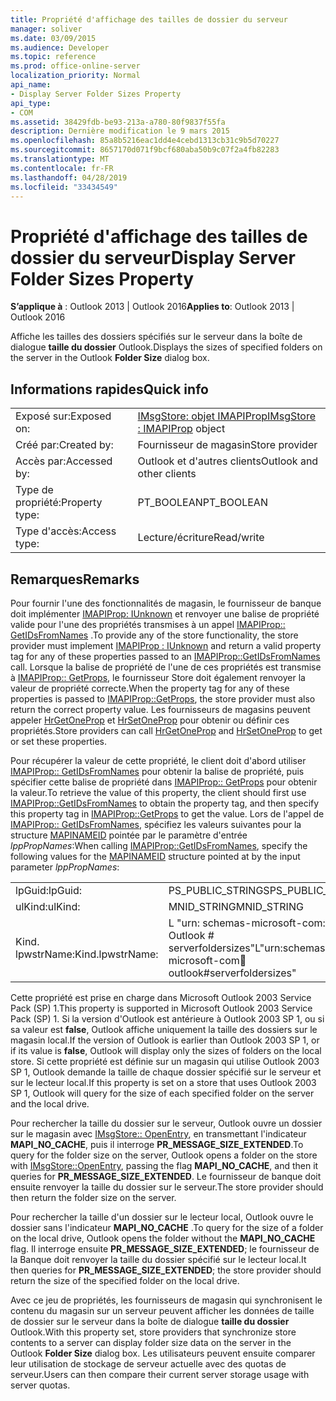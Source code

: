 ```yaml
---
title: Propriété d'affichage des tailles de dossier du serveur
manager: soliver
ms.date: 03/09/2015
ms.audience: Developer
ms.topic: reference
ms.prod: office-online-server
localization_priority: Normal
api_name:
- Display Server Folder Sizes Property
api_type:
- COM
ms.assetid: 38429fdb-be93-213a-a780-80f9837f55fa
description: Dernière modification le 9 mars 2015
ms.openlocfilehash: 85a8b5216eac1dd4e4cebd1313cb31c9b5d70227
ms.sourcegitcommit: 8657170d071f9bcf680aba50b9c07f2a4fb82283
ms.translationtype: MT
ms.contentlocale: fr-FR
ms.lasthandoff: 04/28/2019
ms.locfileid: "33434549"
---
```

# <a name="display-server-folder-sizes-property"></a><span data-ttu-id="300a5-103">Propriété d'affichage des tailles de dossier du serveur</span><span class="sxs-lookup"><span data-stu-id="300a5-103">Display Server Folder Sizes Property</span></span>

  
  
<span data-ttu-id="300a5-104">**S’applique à** : Outlook 2013 | Outlook 2016</span><span class="sxs-lookup"><span data-stu-id="300a5-104">**Applies to**: Outlook 2013 | Outlook 2016</span></span> 
  
<span data-ttu-id="300a5-105">Affiche les tailles des dossiers spécifiés sur le serveur dans la boîte de dialogue **taille du dossier** Outlook.</span><span class="sxs-lookup"><span data-stu-id="300a5-105">Displays the sizes of specified folders on the server in the Outlook **Folder Size** dialog box.</span></span> 
  
## <a name="quick-info"></a><span data-ttu-id="300a5-106">Informations rapides</span><span class="sxs-lookup"><span data-stu-id="300a5-106">Quick info</span></span>

|||
|:-----|:-----|
|<span data-ttu-id="300a5-107">Exposé sur:</span><span class="sxs-lookup"><span data-stu-id="300a5-107">Exposed on:</span></span>  <br/> |<span data-ttu-id="300a5-108">[IMsgStore: objet IMAPIProp](imsgstoreimapiprop.md)</span><span class="sxs-lookup"><span data-stu-id="300a5-108">[IMsgStore : IMAPIProp](imsgstoreimapiprop.md) object</span></span>  <br/> |
|<span data-ttu-id="300a5-109">Créé par:</span><span class="sxs-lookup"><span data-stu-id="300a5-109">Created by:</span></span>  <br/> |<span data-ttu-id="300a5-110">Fournisseur de magasin</span><span class="sxs-lookup"><span data-stu-id="300a5-110">Store provider</span></span>  <br/> |
|<span data-ttu-id="300a5-111">Accès par:</span><span class="sxs-lookup"><span data-stu-id="300a5-111">Accessed by:</span></span>  <br/> |<span data-ttu-id="300a5-112">Outlook et d'autres clients</span><span class="sxs-lookup"><span data-stu-id="300a5-112">Outlook and other clients</span></span>  <br/> |
|<span data-ttu-id="300a5-113">Type de propriété:</span><span class="sxs-lookup"><span data-stu-id="300a5-113">Property type:</span></span>  <br/> |<span data-ttu-id="300a5-114">PT_BOOLEAN</span><span class="sxs-lookup"><span data-stu-id="300a5-114">PT_BOOLEAN</span></span>  <br/> |
|<span data-ttu-id="300a5-115">Type d'accès:</span><span class="sxs-lookup"><span data-stu-id="300a5-115">Access type:</span></span>  <br/> |<span data-ttu-id="300a5-116">Lecture/écriture</span><span class="sxs-lookup"><span data-stu-id="300a5-116">Read/write</span></span>  <br/> |
   
## <a name="remarks"></a><span data-ttu-id="300a5-117">Remarques</span><span class="sxs-lookup"><span data-stu-id="300a5-117">Remarks</span></span>

<span data-ttu-id="300a5-118">Pour fournir l'une des fonctionnalités de magasin, le fournisseur de banque doit implémenter [IMAPIProp: IUnknown](imapipropiunknown.md) et renvoyer une balise de propriété valide pour l'une des propriétés transmises à un appel [IMAPIProp:: GetIDsFromNames](imapiprop-getidsfromnames.md) .</span><span class="sxs-lookup"><span data-stu-id="300a5-118">To provide any of the store functionality, the store provider must implement [IMAPIProp : IUnknown](imapipropiunknown.md) and return a valid property tag for any of these properties passed to an [IMAPIProp::GetIDsFromNames](imapiprop-getidsfromnames.md) call.</span></span> <span data-ttu-id="300a5-119">Lorsque la balise de propriété de l'une de ces propriétés est transmise à [IMAPIProp:: GetProps](imapiprop-getprops.md), le fournisseur Store doit également renvoyer la valeur de propriété correcte.</span><span class="sxs-lookup"><span data-stu-id="300a5-119">When the property tag for any of these properties is passed to [IMAPIProp::GetProps](imapiprop-getprops.md), the store provider must also return the correct property value.</span></span> <span data-ttu-id="300a5-120">Les fournisseurs de magasins peuvent appeler [HrGetOneProp](hrgetoneprop.md) et [HrSetOneProp](hrsetoneprop.md) pour obtenir ou définir ces propriétés.</span><span class="sxs-lookup"><span data-stu-id="300a5-120">Store providers can call [HrGetOneProp](hrgetoneprop.md) and [HrSetOneProp](hrsetoneprop.md) to get or set these properties.</span></span> 
  
<span data-ttu-id="300a5-121">Pour récupérer la valeur de cette propriété, le client doit d'abord utiliser [IMAPIProp:: GetIDsFromNames](imapiprop-getidsfromnames.md) pour obtenir la balise de propriété, puis spécifier cette balise de propriété dans [IMAPIProp:: GetProps](imapiprop-getprops.md) pour obtenir la valeur.</span><span class="sxs-lookup"><span data-stu-id="300a5-121">To retrieve the value of this property, the client should first use [IMAPIProp::GetIDsFromNames](imapiprop-getidsfromnames.md) to obtain the property tag, and then specify this property tag in [IMAPIProp::GetProps](imapiprop-getprops.md) to get the value.</span></span> <span data-ttu-id="300a5-122">Lors de l'appel de [IMAPIProp:: GetIDsFromNames](imapiprop-getidsfromnames.md), spécifiez les valeurs suivantes pour la structure [MAPINAMEID](mapinameid.md) pointée par le paramètre d'entrée _lppPropNames_:</span><span class="sxs-lookup"><span data-stu-id="300a5-122">When calling [IMAPIProp::GetIDsFromNames](imapiprop-getidsfromnames.md), specify the following values for the [MAPINAMEID](mapinameid.md) structure pointed at by the input parameter  _lppPropNames_:</span></span>
  
|||
|:-----|:-----|
|<span data-ttu-id="300a5-123">lpGuid:</span><span class="sxs-lookup"><span data-stu-id="300a5-123">lpGuid:</span></span>  <br/> |<span data-ttu-id="300a5-124">PS_PUBLIC_STRINGS</span><span class="sxs-lookup"><span data-stu-id="300a5-124">PS_PUBLIC_STRINGS</span></span>  <br/> |
|<span data-ttu-id="300a5-125">ulKind:</span><span class="sxs-lookup"><span data-stu-id="300a5-125">ulKind:</span></span>  <br/> |<span data-ttu-id="300a5-126">MNID_STRING</span><span class="sxs-lookup"><span data-stu-id="300a5-126">MNID_STRING</span></span>  <br/> |
|<span data-ttu-id="300a5-127">Kind. lpwstrName:</span><span class="sxs-lookup"><span data-stu-id="300a5-127">Kind.lpwstrName:</span></span>  <br/> |<span data-ttu-id="300a5-128">L "urn: schemas-microsoft-com: Office: Outlook # serverfoldersizes"</span><span class="sxs-lookup"><span data-stu-id="300a5-128">L"urn:schemas-microsoft-com:office:outlook#serverfoldersizes"</span></span>  <br/> |
   
<span data-ttu-id="300a5-129">Cette propriété est prise en charge dans Microsoft Outlook 2003 Service Pack (SP) 1.</span><span class="sxs-lookup"><span data-stu-id="300a5-129">This property is supported in Microsoft Outlook 2003 Service Pack (SP) 1.</span></span> <span data-ttu-id="300a5-130">Si la version d'Outlook est antérieure à Outlook 2003 SP 1, ou si sa valeur est **false**, Outlook affiche uniquement la taille des dossiers sur le magasin local.</span><span class="sxs-lookup"><span data-stu-id="300a5-130">If the version of Outlook is earlier than Outlook 2003 SP 1, or if its value is **false**, Outlook will display only the sizes of folders on the local store.</span></span> <span data-ttu-id="300a5-131">Si cette propriété est définie sur un magasin qui utilise Outlook 2003 SP 1, Outlook demande la taille de chaque dossier spécifié sur le serveur et sur le lecteur local.</span><span class="sxs-lookup"><span data-stu-id="300a5-131">If this property is set on a store that uses Outlook 2003 SP 1, Outlook will query for the size of each specified folder on the server and the local drive.</span></span> 
  
<span data-ttu-id="300a5-132">Pour rechercher la taille du dossier sur le serveur, Outlook ouvre un dossier sur le magasin avec [IMsgStore:: OpenEntry](imsgstore-openentry.md), en transmettant l'indicateur **MAPI_NO_CACHE**, puis il interroge **PR_MESSAGE_SIZE_EXTENDED**.</span><span class="sxs-lookup"><span data-stu-id="300a5-132">To query for the folder size on the server, Outlook opens a folder on the store with [IMsgStore::OpenEntry](imsgstore-openentry.md), passing the flag **MAPI_NO_CACHE**, and then it queries for **PR_MESSAGE_SIZE_EXTENDED**.</span></span> <span data-ttu-id="300a5-133">Le fournisseur de banque doit ensuite renvoyer la taille du dossier sur le serveur.</span><span class="sxs-lookup"><span data-stu-id="300a5-133">The store provider should then return the folder size on the server.</span></span>
  
<span data-ttu-id="300a5-134">Pour rechercher la taille d'un dossier sur le lecteur local, Outlook ouvre le dossier sans l'indicateur **MAPI_NO_CACHE** .</span><span class="sxs-lookup"><span data-stu-id="300a5-134">To query for the size of a folder on the local drive, Outlook opens the folder without the **MAPI_NO_CACHE** flag.</span></span> <span data-ttu-id="300a5-135">Il interroge ensuite **PR_MESSAGE_SIZE_EXTENDED**; le fournisseur de la Banque doit renvoyer la taille du dossier spécifié sur le lecteur local.</span><span class="sxs-lookup"><span data-stu-id="300a5-135">It then queries for **PR_MESSAGE_SIZE_EXTENDED**; the store provider should return the size of the specified folder on the local drive.</span></span>
  
<span data-ttu-id="300a5-136">Avec ce jeu de propriétés, les fournisseurs de magasin qui synchronisent le contenu du magasin sur un serveur peuvent afficher les données de taille de dossier sur le serveur dans la boîte de dialogue **taille du dossier** Outlook.</span><span class="sxs-lookup"><span data-stu-id="300a5-136">With this property set, store providers that synchronize store contents to a server can display folder size data on the server in the Outlook **Folder Size** dialog box.</span></span> <span data-ttu-id="300a5-137">Les utilisateurs peuvent ensuite comparer leur utilisation de stockage de serveur actuelle avec des quotas de serveur.</span><span class="sxs-lookup"><span data-stu-id="300a5-137">Users can then compare their current server storage usage with server quotas.</span></span> 
  

